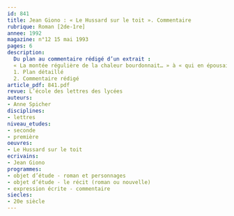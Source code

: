 ```yaml
---
id: 841
title: Jean Giono : « Le Hussard sur le toit ». Commentaire 
rubrique: Roman [2de-1re]
annee: 1992
magazine: n°12 15 mai 1993
pages: 6
description: 
  Du plan au commentaire rédigé d’un extrait :
  « La montée régulière de la chaleur bourdonnait… » à « qui en épousaient les contours ».
  1. Plan détaillé
  2. Commentaire rédigé
article_pdf: 841.pdf
revue: L’école des lettres des lycées
auteurs:
- Anne Spicher
disciplines:
- lettres
niveau_etudes:
- seconde
- première
oeuvres:
- Le Hussard sur le toit
ecrivains:
- Jean Giono
programmes:
- objet d’étude - roman et personnages
- objet d’étude - le récit (roman ou nouvelle)
- expression écrite - commentaire
siecles:
- 20e siècle
---
```


